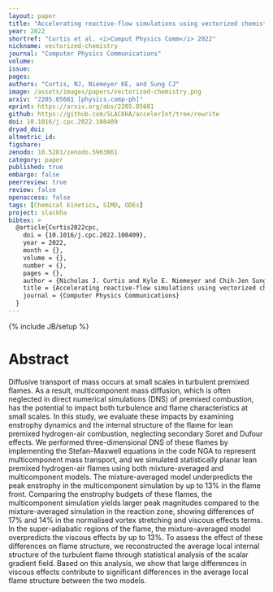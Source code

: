 ```yaml
---
layout: paper
title: "Accelerating reactive-flow simulations using vectorized chemistry integration"
year: 2022
shortref: "Curtis et al. <i>Comput Physics Comm</i> 2022"
nickname: vectorized-chemistry
journal: "Computer Physics Communications"
volume: 
issue: 
pages: 
authors: "Curtis, NJ, Niemeyer KE, and Sung CJ"
image: /assets/images/papers/vectorized-chemistry.png
arxiv: "2205.05681 [physics.comp-ph]"
eprint: https://arxiv.org/abs/2205.05681
github: https://github.com/SLACKHA/accelerInt/tree/rewrite
doi: 10.1016/j.cpc.2022.108409
dryad_doi:
altmetric_id: 
figshare:
zenodo: 10.5281/zenodo.5963861
category: paper
published: true
embargo: false
peerreview: true
review: false
openaccess: false
tags: [Chemical kinetics, SIMD, ODEs]
project: slackha
bibtex: >
  @article{Curtis2022cpc,
    doi = {10.1016/j.cpc.2022.108409},
    year = 2022,
    month = {},
    volume = {},
    number = {},
    pages = {},
    author = {Nicholas J. Curtis and Kyle E. Niemeyer and Chih-Jen Sung},
    title = {Accelerating reactive-flow simulations using vectorized chemistry integration},
    journal = {Computer Physics Communications}
  }
---
```

{% include JB/setup %}

# Abstract

Diffusive transport of mass occurs at small scales in turbulent premixed flames. As a result, multicomponent mass diffusion, which is often neglected in direct numerical simulations (DNS) of premixed combustion, has the potential to impact both turbulence and flame characteristics at small scales. In this study, we evaluate these impacts by examining enstrophy dynamics and the internal structure of the flame for lean premixed hydrogen-air combustion, neglecting secondary Soret and Dufour effects. We performed three-dimensional DNS of these flames by implementing the Stefan–Maxwell equations in the code NGA to represent multicomponent mass transport, and we simulated statistically planar lean premixed hydrogen-air flames using both mixture-averaged and multicomponent models. The mixture-averaged model underpredicts the peak enstrophy in the multicomponent simulation by up to 13% in the flame front. Comparing the enstrophy budgets of these flames, the multicomponent simulation yields larger peak magnitudes compared to the mixture-averaged simulation in the reaction zone, showing differences of 17% and 14% in the normalised vortex stretching and viscous effects terms. In the super-adiabatic regions of the flame, the mixture-averaged model overpredicts the viscous effects by up to 13%. To assess the effect of these differences on flame structure, we reconstructed the average local internal structure of the turbulent flame through statistical analysis of the scalar gradient field. Based on this analysis, we show that large differences in viscous effects contribute to significant differences in the average local flame structure between the two models.
